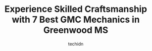 ---
layout: ampstory
image: https://images.unsplash.com/photo-1611088135647-aa5eb1b5f390?ixlib=rb-4.0.3&ixid=MnwxMjA3fDB8MHxwaG90by1wYWdlfHx8fGVufDB8fHx8&auto=format&fit=crop&w=640&h=853&q=80
author: techidn
featured: false
description: Discover the 7 best GMC Mechanic in Greenwood MS, USA and ensure your vehicle receives the highest quality of care. These trusted professionals are known for their skill, knowledge, and dedi
title: Experience Skilled Craftsmanship with 7 Best GMC Mechanics in Greenwood MS
cover:
   title: Experience Skilled Craftsmanship with 7 Best GMC Mechanics in Greenwood MS
   subtitle: Rickpate
   background: https://images.unsplash.com/photo-1611088135647-aa5eb1b5f390?ixlib=rb-4.0.3&ixid=MnwxMjA3fDB8MHxwaG90by1wYWdlfHx8fGVufDB8fHx8&auto=format&fit=crop&w=640&h=853&q=80

pages: 
 - layout: thirds
   top: <h1>#1 Cannon Nissan of Greenwood</h1>
   bottom: "<p>I had a wonderful experience with my salesperson  Mrs. Janice Buckhalter. I told her exactly what I wanted and she made it happen.  I love my new 2022 Nissan Altima SR so</p>"
   background: https://www.knot35.com/toplist/wp-content/uploads/2023/06/best-gmc-mechanic-1-in-greenwood-ms-1685841828.jpeg
   backgroundblur: true
 - layout: thirds
   top: <h1>#2 Kirk Brothers, INC.</h1>
   bottom: "<p>1601 US-82, Greenwood, MS 38930, United States</p>"
   background: https://www.knot35.com/toplist/wp-content/uploads/2023/06/best-gmc-mechanic-2-in-greenwood-ms-1685841828.jpeg
   cta:
      link: https://www.knot35.com/toplist/experience-skilled-craftsmanship-with-7-best-gmc-mechanics-in-greenwood-ms/
      text: Experience Skilled Craftsmanship with 7 Best GMC Mechanics in Greenwood MS
 - layout: thirds
   top: <h1>#3 Walmart Auto Care Centers</h1>
   bottom: "<p>2202 US-82, Greenwood, MS 38930, United States</p>"
   background: https://www.knot35.com/toplist/wp-content/uploads/2023/06/best-gmc-mechanic-3-in-greenwood-ms-1685841828.jpeg
   cta:
      link: https://www.knot35.com/toplist/experience-skilled-craftsmanship-with-7-best-gmc-mechanics-in-greenwood-ms/
      text: Experience Skilled Craftsmanship with 7 Best GMC Mechanics in Greenwood MS
 - layout: thirds
   top: <h1>#4 C & C Auto Service</h1>
   bottom: "<p>611 MS-7, Greenwood, MS 38930, United States</p>"
   background: https://images.unsplash.com/photo-1553949345-eb786bb3f7ba?ixlib=rb-4.0.3&ixid=MnwxMjA3fDB8MHxwaG90by1wYWdlfHx8fGVufDB8fHx8&auto=format&fit=crop&w=640&h=853&q=80
   cta:
      link: https://www.knot35.com/toplist/experience-skilled-craftsmanship-with-7-best-gmc-mechanics-in-greenwood-ms/
      text: Experience Skilled Craftsmanship with 7 Best GMC Mechanics in Greenwood MS
 - layout: thirds
   top: <h1>#5 Pennzoil Lube & Go</h1>
   bottom: "<p>2004 US-82 W, Greenwood, MS 38930, United States</p>"
   background: https://images.unsplash.com/photo-1609083590460-7b8cc0ca65f8?ixlib=rb-4.0.3&ixid=MnwxMjA3fDB8MHxwaG90by1wYWdlfHx8fGVufDB8fHx8&auto=format&fit=crop&w=640&h=853&q=80
   cta:
      link: https://www.knot35.com/toplist/experience-skilled-craftsmanship-with-7-best-gmc-mechanics-in-greenwood-ms/
      text: Experience Skilled Craftsmanship with 7 Best GMC Mechanics in Greenwood MS
 - layout: thirds
   top: <h1>#6 NAPA Auto Parts - Service Parts Co.</h1>
   bottom: "<p>104 E Market St, Greenwood, MS 38930, United States</p>"
   background: https://images.unsplash.com/photo-1614648718611-0635f29016cb?ixlib=rb-4.0.3&ixid=MnwxMjA3fDB8MHxwaG90by1wYWdlfHx8fGVufDB8fHx8&auto=format&fit=crop&w=640&h=853&q=80
   cta:
      link: https://www.knot35.com/toplist/experience-skilled-craftsmanship-with-7-best-gmc-mechanics-in-greenwood-ms/
      text: Experience Skilled Craftsmanship with 7 Best GMC Mechanics in Greenwood MS
 - layout: thirds
   top: <h1>#7 Kirk Brothers Ford</h1>
   bottom: "<p>1512 US-82, Greenwood, MS 38930, United States</p>"
   background: https://images.unsplash.com/photo-1484589065579-248aad0d8b13?ixlib=rb-4.0.3&ixid=MnwxMjA3fDB8MHxwaG90by1wYWdlfHx8fGVufDB8fHx8&auto=format&fit=crop&w=640&h=853&q=80
   cta:
      link: https://www.knot35.com/toplist/experience-skilled-craftsmanship-with-7-best-gmc-mechanics-in-greenwood-ms/
      text: Experience Skilled Craftsmanship with 7 Best GMC Mechanics in Greenwood MS
 - layout: thirds
   middle: Continue reading...
   background: https://images.unsplash.com/photo-1602536052359-ef94c21c5948?ixlib=rb-4.0.3&ixid=MnwxMjA3fDB8MHxwaG90by1wYWdlfHx8fGVufDB8fHx8&auto=format&fit=crop&w=640&h=853&q=80
   cta:
      link: https://www.knot35.com/toplist/experience-skilled-craftsmanship-with-7-best-gmc-mechanics-in-greenwood-ms/
      text: Experience Skilled Craftsmanship with 7 Best GMC Mechanics in Greenwood MS
      
---